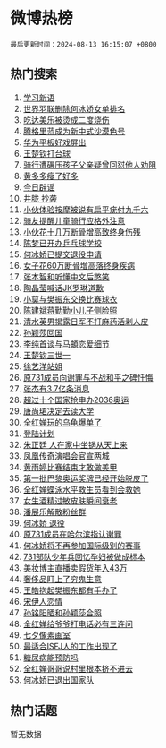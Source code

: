 # 微博热榜

`最后更新时间：2024-08-13 16:15:07 +0800`

## 热门搜索

1. [学习新语](https://m.weibo.cn/search?containerid=100103type%3D1%26t%3D10%26q%3D%23%E5%AD%A6%E4%B9%A0%E6%96%B0%E8%AF%AD%23&stream_entry_id=51&isnewpage=1&extparam=seat%3D1%26stream_entry_id%3D51%26c_type%3D51%26dgr%3D0%26cate%3D10103%26q%3D%2523%25E5%25AD%25A6%25E4%25B9%25A0%25E6%2596%25B0%25E8%25AF%25AD%2523%26pos%3D0%26filter_type%3Drealtimehot%26display_time%3D1723536904%26pre_seqid%3D172353690490409453157)
1. [世界羽联删除何冰娇女单排名](https://m.weibo.cn/search?containerid=100103type%3D1%26t%3D10%26q%3D%23%E4%B8%96%E7%95%8C%E7%BE%BD%E8%81%94%E5%88%A0%E9%99%A4%E4%BD%95%E5%86%B0%E5%A8%87%E5%A5%B3%E5%8D%95%E6%8E%92%E5%90%8D%23&stream_entry_id=31&isnewpage=1&extparam=seat%3D1%26stream_entry_id%3D31%26q%3D%2523%25E4%25B8%2596%25E7%2595%258C%25E7%25BE%25BD%25E8%2581%2594%25E5%2588%25A0%25E9%2599%25A4%25E4%25BD%2595%25E5%2586%25B0%25E5%25A8%2587%25E5%25A5%25B3%25E5%258D%2595%25E6%258E%2592%25E5%2590%258D%2523%26realpos%3D1%26pos%3D0%26filter_type%3Drealtimehot%26c_type%3D31%26dgr%3D0%26cate%3D5001%26lcate%3D5001%26band_rank%3D1%26flag%3D1%26display_time%3D1723536904%26pre_seqid%3D172353690490409453157)
1. [吃达美乐被烫成二度烧伤](https://m.weibo.cn/search?containerid=100103type%3D1%26t%3D10%26q%3D%23%E5%90%83%E8%BE%BE%E7%BE%8E%E4%B9%90%E8%A2%AB%E7%83%AB%E6%88%90%E4%BA%8C%E5%BA%A6%E7%83%A7%E4%BC%A4%23&stream_entry_id=31&isnewpage=1&extparam=seat%3D1%26stream_entry_id%3D31%26q%3D%2523%25E5%2590%2583%25E8%25BE%25BE%25E7%25BE%258E%25E4%25B9%2590%25E8%25A2%25AB%25E7%2583%25AB%25E6%2588%2590%25E4%25BA%258C%25E5%25BA%25A6%25E7%2583%25A7%25E4%25BC%25A4%2523%26realpos%3D2%26pos%3D1%26filter_type%3Drealtimehot%26c_type%3D31%26dgr%3D0%26cate%3D5001%26lcate%3D5001%26band_rank%3D2%26flag%3D1%26display_time%3D1723536904%26pre_seqid%3D172353690490409453157)
1. [腾格里蓝成为新中式沙漠色号](https://m.weibo.cn/search?containerid=100103type%3D1%26t%3D10%26q%3D%23%E8%85%BE%E6%A0%BC%E9%87%8C%E8%93%9D%E6%88%90%E4%B8%BA%E6%96%B0%E4%B8%AD%E5%BC%8F%E6%B2%99%E6%BC%A0%E8%89%B2%E5%8F%B7%23&stream_entry_id=31&isnewpage=1&extparam=seat%3D1%26stream_entry_id%3D31%26q%3D%2523%25E8%2585%25BE%25E6%25A0%25BC%25E9%2587%258C%25E8%2593%259D%25E6%2588%2590%25E4%25B8%25BA%25E6%2596%25B0%25E4%25B8%25AD%25E5%25BC%258F%25E6%25B2%2599%25E6%25BC%25A0%25E8%2589%25B2%25E5%258F%25B7%2523%26realpos%3D3%26pos%3D2%26filter_type%3Drealtimehot%26c_type%3D31%26dgr%3D0%26cate%3D5001%26lcate%3D5001%26band_rank%3D3%26flag%3D0%26display_time%3D1723536904%26pre_seqid%3D172353690490409453157)
1. [华为平板好戏屏出](https://m.weibo.cn/search?containerid=100103type%3D1%26t%3D10%26q%3D%23%E5%8D%8E%E4%B8%BA%E5%B9%B3%E6%9D%BF%E5%A5%BD%E6%88%8F%E5%B1%8F%E5%87%BA%23&stream_entry_id=31&isnewpage=1&extparam=seat%3D1%26stream_entry_id%3D31%26q%3D%2523%25E5%258D%258E%25E4%25B8%25BA%25E5%25B9%25B3%25E6%259D%25BF%25E5%25A5%25BD%25E6%2588%258F%25E5%25B1%258F%25E5%2587%25BA%2523%26dgr%3D0%26adid%3D250184%26band_rank%3D4%26filter_type%3Drealtimehot%26is_ad_pos%3D1%26c_type%3D31%26cate%3D5001%26lcate%3D5001%26topic_ad%3D1%26pos%3D3%26display_time%3D1723536904%26pre_seqid%3D172353690490409453157)
1. [王楚钦打台球](https://m.weibo.cn/search?containerid=100103type%3D1%26t%3D10%26q%3D%23%E7%8E%8B%E6%A5%9A%E9%92%A6%E6%89%93%E5%8F%B0%E7%90%83%23&stream_entry_id=31&isnewpage=1&extparam=seat%3D1%26stream_entry_id%3D31%26q%3D%2523%25E7%258E%258B%25E6%25A5%259A%25E9%2592%25A6%25E6%2589%2593%25E5%258F%25B0%25E7%2590%2583%2523%26realpos%3D4%26pos%3D4%26filter_type%3Drealtimehot%26c_type%3D31%26dgr%3D0%26cate%3D5001%26lcate%3D5001%26band_rank%3D4%26flag%3D1%26display_time%3D1723536904%26pre_seqid%3D172353690490409453157)
1. [骑行遭碾压孩子父亲疑曾回怼他人劝阻](https://m.weibo.cn/search?containerid=100103type%3D1%26t%3D10%26q%3D%23%E9%AA%91%E8%A1%8C%E9%81%AD%E7%A2%BE%E5%8E%8B%E5%AD%A9%E5%AD%90%E7%88%B6%E4%BA%B2%E7%96%91%E6%9B%BE%E5%9B%9E%E6%80%BC%E4%BB%96%E4%BA%BA%E5%8A%9D%E9%98%BB%23&stream_entry_id=31&isnewpage=1&extparam=seat%3D1%26stream_entry_id%3D31%26q%3D%2523%25E9%25AA%2591%25E8%25A1%258C%25E9%2581%25AD%25E7%25A2%25BE%25E5%258E%258B%25E5%25AD%25A9%25E5%25AD%2590%25E7%2588%25B6%25E4%25BA%25B2%25E7%2596%2591%25E6%259B%25BE%25E5%259B%259E%25E6%2580%25BC%25E4%25BB%2596%25E4%25BA%25BA%25E5%258A%259D%25E9%2598%25BB%2523%26realpos%3D5%26pos%3D5%26filter_type%3Drealtimehot%26c_type%3D31%26dgr%3D0%26cate%3D5001%26lcate%3D5001%26band_rank%3D5%26flag%3D2%26display_time%3D1723536904%26pre_seqid%3D172353690490409453157)
1. [黄多多瘦了好多](https://m.weibo.cn/search?containerid=100103type%3D1%26t%3D10%26q%3D%23%E9%BB%84%E5%A4%9A%E5%A4%9A%E7%98%A6%E4%BA%86%E5%A5%BD%E5%A4%9A%23&stream_entry_id=31&isnewpage=1&extparam=seat%3D1%26stream_entry_id%3D31%26q%3D%2523%25E9%25BB%2584%25E5%25A4%259A%25E5%25A4%259A%25E7%2598%25A6%25E4%25BA%2586%25E5%25A5%25BD%25E5%25A4%259A%2523%26realpos%3D6%26pos%3D6%26filter_type%3Drealtimehot%26c_type%3D31%26dgr%3D0%26cate%3D5001%26lcate%3D5001%26band_rank%3D6%26flag%3D2%26display_time%3D1723536904%26pre_seqid%3D172353690490409453157)
1. [今日辟谣](https://m.weibo.cn/search?containerid=100103type%3D1%26t%3D10%26q%3D%23%E4%BB%8A%E6%97%A5%E8%BE%9F%E8%B0%A3%23&stream_entry_id=31&isnewpage=1&extparam=seat%3D1%26stream_entry_id%3D31%26q%3D%2523%25E4%25BB%258A%25E6%2597%25A5%25E8%25BE%259F%25E8%25B0%25A3%2523%26dgr%3D0%26adid%3D250166%26pos%3D7%26filter_type%3Drealtimehot%26is_ad_pos%3D1%26cate%3D5001%26c_type%3D31%26band_rank%3D7%26lcate%3D5001%26display_time%3D1723536904%26pre_seqid%3D172353690490409453157)
1. [井胧 抄袭](https://m.weibo.cn/search?containerid=100103type%3D1%26t%3D10%26q%3D%E4%BA%95%E8%83%A7+%E6%8A%84%E8%A2%AD&stream_entry_id=31&isnewpage=1&extparam=seat%3D1%26stream_entry_id%3D31%26q%3D%25E4%25BA%2595%25E8%2583%25A7%2520%25E6%258A%2584%25E8%25A2%25AD%26realpos%3D7%26pos%3D8%26filter_type%3Drealtimehot%26c_type%3D31%26dgr%3D0%26cate%3D5001%26lcate%3D5001%26band_rank%3D7%26flag%3D2%26display_time%3D1723536904%26pre_seqid%3D172353690490409453157)
1. [小伙体验按摩被说有扁平疣付九千六](https://m.weibo.cn/search?containerid=100103type%3D1%26t%3D10%26q%3D%23%E5%B0%8F%E4%BC%99%E4%BD%93%E9%AA%8C%E6%8C%89%E6%91%A9%E8%A2%AB%E8%AF%B4%E6%9C%89%E6%89%81%E5%B9%B3%E7%96%A3%E4%BB%98%E4%B9%9D%E5%8D%83%E5%85%AD%23&stream_entry_id=31&isnewpage=1&extparam=seat%3D1%26stream_entry_id%3D31%26q%3D%2523%25E5%25B0%258F%25E4%25BC%2599%25E4%25BD%2593%25E9%25AA%258C%25E6%258C%2589%25E6%2591%25A9%25E8%25A2%25AB%25E8%25AF%25B4%25E6%259C%2589%25E6%2589%2581%25E5%25B9%25B3%25E7%2596%25A3%25E4%25BB%2598%25E4%25B9%259D%25E5%258D%2583%25E5%2585%25AD%2523%26realpos%3D8%26pos%3D9%26filter_type%3Drealtimehot%26c_type%3D31%26dgr%3D0%26cate%3D5001%26lcate%3D5001%26band_rank%3D8%26flag%3D1%26display_time%3D1723536904%26pre_seqid%3D172353690490409453157)
1. [骑友提醒儿童骑行应格外注意](https://m.weibo.cn/search?containerid=100103type%3D1%26t%3D10%26q%3D%23%E9%AA%91%E5%8F%8B%E6%8F%90%E9%86%92%E5%84%BF%E7%AB%A5%E9%AA%91%E8%A1%8C%E5%BA%94%E6%A0%BC%E5%A4%96%E6%B3%A8%E6%84%8F%23&stream_entry_id=31&isnewpage=1&extparam=seat%3D1%26stream_entry_id%3D31%26q%3D%2523%25E9%25AA%2591%25E5%258F%258B%25E6%258F%2590%25E9%2586%2592%25E5%2584%25BF%25E7%25AB%25A5%25E9%25AA%2591%25E8%25A1%258C%25E5%25BA%2594%25E6%25A0%25BC%25E5%25A4%2596%25E6%25B3%25A8%25E6%2584%258F%2523%26realpos%3D9%26pos%3D10%26filter_type%3Drealtimehot%26c_type%3D31%26dgr%3D0%26cate%3D5001%26lcate%3D5001%26band_rank%3D9%26flag%3D1%26display_time%3D1723536904%26pre_seqid%3D172353690490409453157)
1. [小伙花十几万断骨增高致终身伤残](https://m.weibo.cn/search?containerid=100103type%3D1%26t%3D10%26q%3D%23%E5%B0%8F%E4%BC%99%E8%8A%B1%E5%8D%81%E5%87%A0%E4%B8%87%E6%96%AD%E9%AA%A8%E5%A2%9E%E9%AB%98%E8%87%B4%E7%BB%88%E8%BA%AB%E4%BC%A4%E6%AE%8B%23&stream_entry_id=31&isnewpage=1&extparam=seat%3D1%26stream_entry_id%3D31%26q%3D%2523%25E5%25B0%258F%25E4%25BC%2599%25E8%258A%25B1%25E5%258D%2581%25E5%2587%25A0%25E4%25B8%2587%25E6%2596%25AD%25E9%25AA%25A8%25E5%25A2%259E%25E9%25AB%2598%25E8%2587%25B4%25E7%25BB%2588%25E8%25BA%25AB%25E4%25BC%25A4%25E6%25AE%258B%2523%26realpos%3D10%26pos%3D11%26filter_type%3Drealtimehot%26c_type%3D31%26dgr%3D0%26cate%3D5001%26lcate%3D5001%26band_rank%3D10%26flag%3D0%26display_time%3D1723536904%26pre_seqid%3D172353690490409453157)
1. [陈梦已开办乒乓球学校](https://m.weibo.cn/search?containerid=100103type%3D1%26t%3D10%26q%3D%23%E9%99%88%E6%A2%A6%E5%B7%B2%E5%BC%80%E5%8A%9E%E4%B9%92%E4%B9%93%E7%90%83%E5%AD%A6%E6%A0%A1%23&stream_entry_id=31&isnewpage=1&extparam=seat%3D1%26stream_entry_id%3D31%26q%3D%2523%25E9%2599%2588%25E6%25A2%25A6%25E5%25B7%25B2%25E5%25BC%2580%25E5%258A%259E%25E4%25B9%2592%25E4%25B9%2593%25E7%2590%2583%25E5%25AD%25A6%25E6%25A0%25A1%2523%26realpos%3D11%26pos%3D12%26filter_type%3Drealtimehot%26c_type%3D31%26dgr%3D0%26cate%3D5001%26lcate%3D5001%26band_rank%3D11%26flag%3D1%26display_time%3D1723536904%26pre_seqid%3D172353690490409453157)
1. [何冰娇已提交退役申请](https://m.weibo.cn/search?containerid=100103type%3D1%26t%3D10%26q%3D%23%E4%BD%95%E5%86%B0%E5%A8%87%E5%B7%B2%E6%8F%90%E4%BA%A4%E9%80%80%E5%BD%B9%E7%94%B3%E8%AF%B7%23&stream_entry_id=31&isnewpage=1&extparam=seat%3D1%26stream_entry_id%3D31%26q%3D%2523%25E4%25BD%2595%25E5%2586%25B0%25E5%25A8%2587%25E5%25B7%25B2%25E6%258F%2590%25E4%25BA%25A4%25E9%2580%2580%25E5%25BD%25B9%25E7%2594%25B3%25E8%25AF%25B7%2523%26realpos%3D12%26pos%3D13%26filter_type%3Drealtimehot%26c_type%3D31%26dgr%3D0%26cate%3D5001%26lcate%3D5001%26band_rank%3D12%26flag%3D1%26display_time%3D1723536904%26pre_seqid%3D172353690490409453157)
1. [女子花60万断骨增高落终身疾病](https://m.weibo.cn/search?containerid=100103type%3D1%26t%3D10%26q%3D%23%E5%A5%B3%E5%AD%90%E8%8A%B160%E4%B8%87%E6%96%AD%E9%AA%A8%E5%A2%9E%E9%AB%98%E8%90%BD%E7%BB%88%E8%BA%AB%E7%96%BE%E7%97%85%23&stream_entry_id=31&isnewpage=1&extparam=seat%3D1%26stream_entry_id%3D31%26q%3D%2523%25E5%25A5%25B3%25E5%25AD%2590%25E8%258A%25B160%25E4%25B8%2587%25E6%2596%25AD%25E9%25AA%25A8%25E5%25A2%259E%25E9%25AB%2598%25E8%2590%25BD%25E7%25BB%2588%25E8%25BA%25AB%25E7%2596%25BE%25E7%2597%2585%2523%26realpos%3D13%26pos%3D14%26filter_type%3Drealtimehot%26c_type%3D31%26dgr%3D0%26cate%3D5001%26lcate%3D5001%26band_rank%3D13%26flag%3D0%26display_time%3D1723536904%26pre_seqid%3D172353690490409453157)
1. [张本智和听懂中文后憋笑](https://m.weibo.cn/search?containerid=100103type%3D1%26t%3D10%26q%3D%23%E5%BC%A0%E6%9C%AC%E6%99%BA%E5%92%8C%E5%90%AC%E6%87%82%E4%B8%AD%E6%96%87%E5%90%8E%E6%86%8B%E7%AC%91%23&stream_entry_id=31&isnewpage=1&extparam=seat%3D1%26stream_entry_id%3D31%26q%3D%2523%25E5%25BC%25A0%25E6%259C%25AC%25E6%2599%25BA%25E5%2592%258C%25E5%2590%25AC%25E6%2587%2582%25E4%25B8%25AD%25E6%2596%2587%25E5%2590%258E%25E6%2586%258B%25E7%25AC%2591%2523%26realpos%3D14%26pos%3D15%26filter_type%3Drealtimehot%26c_type%3D31%26dgr%3D0%26cate%3D5001%26lcate%3D5001%26band_rank%3D14%26flag%3D2%26display_time%3D1723536904%26pre_seqid%3D172353690490409453157)
1. [陶晶莹喊话JK罗琳道歉](https://m.weibo.cn/search?containerid=100103type%3D1%26t%3D10%26q%3D%23%E9%99%B6%E6%99%B6%E8%8E%B9%E5%96%8A%E8%AF%9DJK%E7%BD%97%E7%90%B3%E9%81%93%E6%AD%89%23&stream_entry_id=31&isnewpage=1&extparam=seat%3D1%26stream_entry_id%3D31%26q%3D%2523%25E9%2599%25B6%25E6%2599%25B6%25E8%258E%25B9%25E5%2596%258A%25E8%25AF%259DJK%25E7%25BD%2597%25E7%2590%25B3%25E9%2581%2593%25E6%25AD%2589%2523%26realpos%3D15%26pos%3D16%26filter_type%3Drealtimehot%26c_type%3D31%26dgr%3D0%26cate%3D5001%26lcate%3D5001%26band_rank%3D15%26flag%3D1%26display_time%3D1723536904%26pre_seqid%3D172353690490409453157)
1. [小莫与樊振东交换比赛球衣](https://m.weibo.cn/search?containerid=100103type%3D1%26t%3D10%26q%3D%E5%B0%8F%E8%8E%AB%E4%B8%8E%E6%A8%8A%E6%8C%AF%E4%B8%9C%E4%BA%A4%E6%8D%A2%E6%AF%94%E8%B5%9B%E7%90%83%E8%A1%A3&stream_entry_id=31&isnewpage=1&extparam=seat%3D1%26stream_entry_id%3D31%26q%3D%25E5%25B0%258F%25E8%258E%25AB%25E4%25B8%258E%25E6%25A8%258A%25E6%258C%25AF%25E4%25B8%259C%25E4%25BA%25A4%25E6%258D%25A2%25E6%25AF%2594%25E8%25B5%259B%25E7%2590%2583%25E8%25A1%25A3%26realpos%3D16%26pos%3D17%26filter_type%3Drealtimehot%26c_type%3D31%26dgr%3D0%26cate%3D5001%26lcate%3D5001%26band_rank%3D16%26flag%3D0%26display_time%3D1723536904%26pre_seqid%3D172353690490409453157)
1. [陈建斌蒋勤勤小儿子侧脸照](https://m.weibo.cn/search?containerid=100103type%3D1%26t%3D10%26q%3D%23%E9%99%88%E5%BB%BA%E6%96%8C%E8%92%8B%E5%8B%A4%E5%8B%A4%E5%B0%8F%E5%84%BF%E5%AD%90%E4%BE%A7%E8%84%B8%E7%85%A7%23&stream_entry_id=31&isnewpage=1&extparam=seat%3D1%26stream_entry_id%3D31%26q%3D%2523%25E9%2599%2588%25E5%25BB%25BA%25E6%2596%258C%25E8%2592%258B%25E5%258B%25A4%25E5%258B%25A4%25E5%25B0%258F%25E5%2584%25BF%25E5%25AD%2590%25E4%25BE%25A7%25E8%2584%25B8%25E7%2585%25A7%2523%26realpos%3D17%26pos%3D18%26filter_type%3Drealtimehot%26c_type%3D31%26dgr%3D0%26cate%3D5001%26lcate%3D5001%26band_rank%3D17%26flag%3D1%26display_time%3D1723536904%26pre_seqid%3D172353690490409453157)
1. [清水英男揭露日军不打麻药活剥人皮](https://m.weibo.cn/search?containerid=100103type%3D1%26t%3D10%26q%3D%23%E6%B8%85%E6%B0%B4%E8%8B%B1%E7%94%B7%E6%8F%AD%E9%9C%B2%E6%97%A5%E5%86%9B%E4%B8%8D%E6%89%93%E9%BA%BB%E8%8D%AF%E6%B4%BB%E5%89%A5%E4%BA%BA%E7%9A%AE%23&stream_entry_id=31&isnewpage=1&extparam=seat%3D1%26stream_entry_id%3D31%26q%3D%2523%25E6%25B8%2585%25E6%25B0%25B4%25E8%258B%25B1%25E7%2594%25B7%25E6%258F%25AD%25E9%259C%25B2%25E6%2597%25A5%25E5%2586%259B%25E4%25B8%258D%25E6%2589%2593%25E9%25BA%25BB%25E8%258D%25AF%25E6%25B4%25BB%25E5%2589%25A5%25E4%25BA%25BA%25E7%259A%25AE%2523%26realpos%3D18%26pos%3D19%26filter_type%3Drealtimehot%26c_type%3D31%26dgr%3D0%26cate%3D5001%26lcate%3D5001%26band_rank%3D18%26flag%3D0%26display_time%3D1723536904%26pre_seqid%3D172353690490409453157)
1. [孙颖莎回国](https://m.weibo.cn/search?containerid=100103type%3D1%26t%3D10%26q%3D%23%E5%AD%99%E9%A2%96%E8%8E%8E%E5%9B%9E%E5%9B%BD%23&stream_entry_id=31&isnewpage=1&extparam=seat%3D1%26stream_entry_id%3D31%26q%3D%2523%25E5%25AD%2599%25E9%25A2%2596%25E8%258E%258E%25E5%259B%259E%25E5%259B%25BD%2523%26realpos%3D19%26pos%3D20%26filter_type%3Drealtimehot%26c_type%3D31%26dgr%3D0%26cate%3D5001%26lcate%3D5001%26band_rank%3D19%26flag%3D0%26display_time%3D1723536904%26pre_seqid%3D172353690490409453157)
1. [李纯首谈与马頔恋爱细节](https://m.weibo.cn/search?containerid=100103type%3D1%26t%3D10%26q%3D%23%E6%9D%8E%E7%BA%AF%E9%A6%96%E8%B0%88%E4%B8%8E%E9%A9%AC%E9%A0%94%E6%81%8B%E7%88%B1%E7%BB%86%E8%8A%82%23&stream_entry_id=31&isnewpage=1&extparam=seat%3D1%26stream_entry_id%3D31%26q%3D%2523%25E6%259D%258E%25E7%25BA%25AF%25E9%25A6%2596%25E8%25B0%2588%25E4%25B8%258E%25E9%25A9%25AC%25E9%25A0%2594%25E6%2581%258B%25E7%2588%25B1%25E7%25BB%2586%25E8%258A%2582%2523%26realpos%3D20%26pos%3D21%26filter_type%3Drealtimehot%26c_type%3D31%26dgr%3D0%26cate%3D5001%26lcate%3D5001%26band_rank%3D20%26flag%3D0%26display_time%3D1723536904%26pre_seqid%3D172353690490409453157)
1. [王楚钦三世一](https://m.weibo.cn/search?containerid=100103type%3D1%26t%3D10%26q%3D%23%E7%8E%8B%E6%A5%9A%E9%92%A6%E4%B8%89%E4%B8%96%E4%B8%80%23&stream_entry_id=31&isnewpage=1&extparam=seat%3D1%26stream_entry_id%3D31%26q%3D%2523%25E7%258E%258B%25E6%25A5%259A%25E9%2592%25A6%25E4%25B8%2589%25E4%25B8%2596%25E4%25B8%2580%2523%26realpos%3D21%26pos%3D22%26filter_type%3Drealtimehot%26c_type%3D31%26dgr%3D0%26cate%3D5001%26lcate%3D5001%26band_rank%3D21%26flag%3D0%26display_time%3D1723536904%26pre_seqid%3D172353690490409453157)
1. [徐艺洋站姐](https://m.weibo.cn/search?containerid=100103type%3D1%26t%3D10%26q%3D%E5%BE%90%E8%89%BA%E6%B4%8B%E7%AB%99%E5%A7%90&stream_entry_id=31&isnewpage=1&extparam=seat%3D1%26stream_entry_id%3D31%26q%3D%25E5%25BE%2590%25E8%2589%25BA%25E6%25B4%258B%25E7%25AB%2599%25E5%25A7%2590%26realpos%3D22%26pos%3D23%26filter_type%3Drealtimehot%26c_type%3D31%26dgr%3D0%26cate%3D5001%26lcate%3D5001%26band_rank%3D22%26flag%3D0%26display_time%3D1723536904%26pre_seqid%3D172353690490409453157)
1. [原731成员向谢罪与不战和平之碑忏悔](https://m.weibo.cn/search?containerid=100103type%3D1%26t%3D10%26q%3D%23%E5%8E%9F731%E6%88%90%E5%91%98%E5%90%91%E8%B0%A2%E7%BD%AA%E4%B8%8E%E4%B8%8D%E6%88%98%E5%92%8C%E5%B9%B3%E4%B9%8B%E7%A2%91%E5%BF%8F%E6%82%94%23&stream_entry_id=31&isnewpage=1&extparam=seat%3D1%26stream_entry_id%3D31%26q%3D%2523%25E5%258E%259F731%25E6%2588%2590%25E5%2591%2598%25E5%2590%2591%25E8%25B0%25A2%25E7%25BD%25AA%25E4%25B8%258E%25E4%25B8%258D%25E6%2588%2598%25E5%2592%258C%25E5%25B9%25B3%25E4%25B9%258B%25E7%25A2%2591%25E5%25BF%258F%25E6%2582%2594%2523%26realpos%3D23%26pos%3D24%26filter_type%3Drealtimehot%26c_type%3D31%26dgr%3D0%26cate%3D5001%26lcate%3D5001%26band_rank%3D23%26flag%3D0%26display_time%3D1723536904%26pre_seqid%3D172353690490409453157)
1. [张杰有3.7亿条消息](https://m.weibo.cn/search?containerid=100103type%3D1%26t%3D10%26q%3D%23%E5%BC%A0%E6%9D%B0%E6%9C%893.7%E4%BA%BF%E6%9D%A1%E6%B6%88%E6%81%AF%23&stream_entry_id=31&isnewpage=1&extparam=seat%3D1%26stream_entry_id%3D31%26q%3D%2523%25E5%25BC%25A0%25E6%259D%25B0%25E6%259C%25893.7%25E4%25BA%25BF%25E6%259D%25A1%25E6%25B6%2588%25E6%2581%25AF%2523%26realpos%3D24%26pos%3D25%26filter_type%3Drealtimehot%26c_type%3D31%26dgr%3D0%26cate%3D5001%26lcate%3D5001%26band_rank%3D24%26flag%3D2%26display_time%3D1723536904%26pre_seqid%3D172353690490409453157)
1. [超过十个国家抢申办2036奥运](https://m.weibo.cn/search?containerid=100103type%3D1%26t%3D10%26q%3D%23%E8%B6%85%E8%BF%87%E5%8D%81%E4%B8%AA%E5%9B%BD%E5%AE%B6%E6%8A%A2%E7%94%B3%E5%8A%9E2036%E5%A5%A5%E8%BF%90%23&stream_entry_id=31&isnewpage=1&extparam=seat%3D1%26stream_entry_id%3D31%26q%3D%2523%25E8%25B6%2585%25E8%25BF%2587%25E5%258D%2581%25E4%25B8%25AA%25E5%259B%25BD%25E5%25AE%25B6%25E6%258A%25A2%25E7%2594%25B3%25E5%258A%259E2036%25E5%25A5%25A5%25E8%25BF%2590%2523%26realpos%3D25%26pos%3D26%26filter_type%3Drealtimehot%26c_type%3D31%26dgr%3D0%26cate%3D5001%26lcate%3D5001%26band_rank%3D25%26flag%3D1%26display_time%3D1723536904%26pre_seqid%3D172353690490409453157)
1. [唐尚珺决定去读大学](https://m.weibo.cn/search?containerid=100103type%3D1%26t%3D10%26q%3D%23%E5%94%90%E5%B0%9A%E7%8F%BA%E5%86%B3%E5%AE%9A%E5%8E%BB%E8%AF%BB%E5%A4%A7%E5%AD%A6%23&stream_entry_id=31&isnewpage=1&extparam=seat%3D1%26stream_entry_id%3D31%26q%3D%2523%25E5%2594%2590%25E5%25B0%259A%25E7%258F%25BA%25E5%2586%25B3%25E5%25AE%259A%25E5%258E%25BB%25E8%25AF%25BB%25E5%25A4%25A7%25E5%25AD%25A6%2523%26realpos%3D26%26pos%3D27%26filter_type%3Drealtimehot%26c_type%3D31%26dgr%3D0%26cate%3D5001%26lcate%3D5001%26band_rank%3D26%26flag%3D0%26display_time%3D1723536904%26pre_seqid%3D172353690490409453157)
1. [全红婵玩的乌龟爆单了](https://m.weibo.cn/search?containerid=100103type%3D1%26t%3D10%26q%3D%23%E5%85%A8%E7%BA%A2%E5%A9%B5%E7%8E%A9%E7%9A%84%E4%B9%8C%E9%BE%9F%E7%88%86%E5%8D%95%E4%BA%86%23&stream_entry_id=31&isnewpage=1&extparam=seat%3D1%26stream_entry_id%3D31%26q%3D%2523%25E5%2585%25A8%25E7%25BA%25A2%25E5%25A9%25B5%25E7%258E%25A9%25E7%259A%2584%25E4%25B9%258C%25E9%25BE%259F%25E7%2588%2586%25E5%258D%2595%25E4%25BA%2586%2523%26realpos%3D27%26pos%3D28%26filter_type%3Drealtimehot%26c_type%3D31%26dgr%3D0%26cate%3D5001%26lcate%3D5001%26band_rank%3D27%26flag%3D1%26display_time%3D1723536904%26pre_seqid%3D172353690490409453157)
1. [登陆计划](https://m.weibo.cn/search?containerid=100103type%3D1%26t%3D10%26q%3D%E7%99%BB%E9%99%86%E8%AE%A1%E5%88%92&stream_entry_id=31&isnewpage=1&extparam=seat%3D1%26stream_entry_id%3D31%26q%3D%25E7%2599%25BB%25E9%2599%2586%25E8%25AE%25A1%25E5%2588%2592%26realpos%3D28%26pos%3D29%26filter_type%3Drealtimehot%26c_type%3D31%26dgr%3D0%26cate%3D5001%26lcate%3D5001%26band_rank%3D28%26flag%3D0%26display_time%3D1723536904%26pre_seqid%3D172353690490409453157)
1. [朱正廷 人在家中坐锅从天上来](https://m.weibo.cn/search?containerid=100103type%3D1%26t%3D10%26q%3D%E6%9C%B1%E6%AD%A3%E5%BB%B7+%E4%BA%BA%E5%9C%A8%E5%AE%B6%E4%B8%AD%E5%9D%90%E9%94%85%E4%BB%8E%E5%A4%A9%E4%B8%8A%E6%9D%A5&stream_entry_id=31&isnewpage=1&extparam=seat%3D1%26stream_entry_id%3D31%26q%3D%25E6%259C%25B1%25E6%25AD%25A3%25E5%25BB%25B7%2520%25E4%25BA%25BA%25E5%259C%25A8%25E5%25AE%25B6%25E4%25B8%25AD%25E5%259D%2590%25E9%2594%2585%25E4%25BB%258E%25E5%25A4%25A9%25E4%25B8%258A%25E6%259D%25A5%26realpos%3D29%26pos%3D30%26filter_type%3Drealtimehot%26c_type%3D31%26dgr%3D0%26cate%3D5001%26lcate%3D5001%26band_rank%3D29%26flag%3D0%26display_time%3D1723536904%26pre_seqid%3D172353690490409453157)
1. [凤凰传奇演唱会官宣两城](https://m.weibo.cn/search?containerid=100103type%3D1%26t%3D10%26q%3D%23%E5%87%A4%E5%87%B0%E4%BC%A0%E5%A5%87%E6%BC%94%E5%94%B1%E4%BC%9A%E5%AE%98%E5%AE%A3%E4%B8%A4%E5%9F%8E%23&stream_entry_id=31&isnewpage=1&extparam=seat%3D1%26stream_entry_id%3D31%26q%3D%2523%25E5%2587%25A4%25E5%2587%25B0%25E4%25BC%25A0%25E5%25A5%2587%25E6%25BC%2594%25E5%2594%25B1%25E4%25BC%259A%25E5%25AE%2598%25E5%25AE%25A3%25E4%25B8%25A4%25E5%259F%258E%2523%26realpos%3D30%26pos%3D31%26filter_type%3Drealtimehot%26c_type%3D31%26dgr%3D0%26cate%3D5001%26lcate%3D5001%26band_rank%3D30%26flag%3D0%26display_time%3D1723536904%26pre_seqid%3D172353690490409453157)
1. [黄雨婷比赛结束才敢做美甲](https://m.weibo.cn/search?containerid=100103type%3D1%26t%3D10%26q%3D%23%E9%BB%84%E9%9B%A8%E5%A9%B7%E6%AF%94%E8%B5%9B%E7%BB%93%E6%9D%9F%E6%89%8D%E6%95%A2%E5%81%9A%E7%BE%8E%E7%94%B2%23&stream_entry_id=31&isnewpage=1&extparam=seat%3D1%26stream_entry_id%3D31%26q%3D%2523%25E9%25BB%2584%25E9%259B%25A8%25E5%25A9%25B7%25E6%25AF%2594%25E8%25B5%259B%25E7%25BB%2593%25E6%259D%259F%25E6%2589%258D%25E6%2595%25A2%25E5%2581%259A%25E7%25BE%258E%25E7%2594%25B2%2523%26realpos%3D31%26pos%3D32%26filter_type%3Drealtimehot%26c_type%3D31%26dgr%3D0%26cate%3D5001%26lcate%3D5001%26band_rank%3D31%26flag%3D32768%26display_time%3D1723536904%26pre_seqid%3D172353690490409453157)
1. [第一批巴黎奥运奖牌已经开始脱皮了](https://m.weibo.cn/search?containerid=100103type%3D1%26t%3D10%26q%3D%23%E7%AC%AC%E4%B8%80%E6%89%B9%E5%B7%B4%E9%BB%8E%E5%A5%A5%E8%BF%90%E5%A5%96%E7%89%8C%E5%B7%B2%E7%BB%8F%E5%BC%80%E5%A7%8B%E8%84%B1%E7%9A%AE%E4%BA%86%23&stream_entry_id=31&isnewpage=1&extparam=seat%3D1%26stream_entry_id%3D31%26q%3D%2523%25E7%25AC%25AC%25E4%25B8%2580%25E6%2589%25B9%25E5%25B7%25B4%25E9%25BB%258E%25E5%25A5%25A5%25E8%25BF%2590%25E5%25A5%2596%25E7%2589%258C%25E5%25B7%25B2%25E7%25BB%258F%25E5%25BC%2580%25E5%25A7%258B%25E8%2584%25B1%25E7%259A%25AE%25E4%25BA%2586%2523%26realpos%3D32%26pos%3D33%26filter_type%3Drealtimehot%26c_type%3D31%26dgr%3D0%26cate%3D5001%26lcate%3D5001%26band_rank%3D32%26flag%3D0%26display_time%3D1723536904%26pre_seqid%3D172353690490409453157)
1. [全红婵蝶泳水平救生员看到会救她](https://m.weibo.cn/search?containerid=100103type%3D1%26t%3D10%26q%3D%23%E5%85%A8%E7%BA%A2%E5%A9%B5%E8%9D%B6%E6%B3%B3%E6%B0%B4%E5%B9%B3%E6%95%91%E7%94%9F%E5%91%98%E7%9C%8B%E5%88%B0%E4%BC%9A%E6%95%91%E5%A5%B9%23&stream_entry_id=31&isnewpage=1&extparam=seat%3D1%26stream_entry_id%3D31%26q%3D%2523%25E5%2585%25A8%25E7%25BA%25A2%25E5%25A9%25B5%25E8%259D%25B6%25E6%25B3%25B3%25E6%25B0%25B4%25E5%25B9%25B3%25E6%2595%2591%25E7%2594%259F%25E5%2591%2598%25E7%259C%258B%25E5%2588%25B0%25E4%25BC%259A%25E6%2595%2591%25E5%25A5%25B9%2523%26realpos%3D33%26pos%3D34%26filter_type%3Drealtimehot%26c_type%3D31%26dgr%3D0%26cate%3D5001%26lcate%3D5001%26band_rank%3D33%26flag%3D1%26display_time%3D1723536904%26pre_seqid%3D172353690490409453157)
1. [女生酒精过敏皮肤瞬间衰老](https://m.weibo.cn/search?containerid=100103type%3D1%26t%3D10%26q%3D%23%E5%A5%B3%E7%94%9F%E9%85%92%E7%B2%BE%E8%BF%87%E6%95%8F%E7%9A%AE%E8%82%A4%E7%9E%AC%E9%97%B4%E8%A1%B0%E8%80%81%23&stream_entry_id=31&isnewpage=1&extparam=seat%3D1%26stream_entry_id%3D31%26q%3D%2523%25E5%25A5%25B3%25E7%2594%259F%25E9%2585%2592%25E7%25B2%25BE%25E8%25BF%2587%25E6%2595%258F%25E7%259A%25AE%25E8%2582%25A4%25E7%259E%25AC%25E9%2597%25B4%25E8%25A1%25B0%25E8%2580%2581%2523%26realpos%3D34%26pos%3D35%26filter_type%3Drealtimehot%26c_type%3D31%26dgr%3D0%26cate%3D5001%26lcate%3D5001%26band_rank%3D34%26flag%3D1%26display_time%3D1723536904%26pre_seqid%3D172353690490409453157)
1. [潘展乐解散粉丝群](https://m.weibo.cn/search?containerid=100103type%3D1%26t%3D10%26q%3D%23%E6%BD%98%E5%B1%95%E4%B9%90%E8%A7%A3%E6%95%A3%E7%B2%89%E4%B8%9D%E7%BE%A4%23&stream_entry_id=31&isnewpage=1&extparam=seat%3D1%26stream_entry_id%3D31%26q%3D%2523%25E6%25BD%2598%25E5%25B1%2595%25E4%25B9%2590%25E8%25A7%25A3%25E6%2595%25A3%25E7%25B2%2589%25E4%25B8%259D%25E7%25BE%25A4%2523%26realpos%3D35%26pos%3D36%26filter_type%3Drealtimehot%26c_type%3D31%26dgr%3D0%26cate%3D5001%26lcate%3D5001%26band_rank%3D35%26flag%3D0%26display_time%3D1723536904%26pre_seqid%3D172353690490409453157)
1. [何冰娇 退役](https://m.weibo.cn/search?containerid=100103type%3D1%26t%3D10%26q%3D%E4%BD%95%E5%86%B0%E5%A8%87+%E9%80%80%E5%BD%B9&stream_entry_id=31&isnewpage=1&extparam=seat%3D1%26stream_entry_id%3D31%26q%3D%25E4%25BD%2595%25E5%2586%25B0%25E5%25A8%2587%2520%25E9%2580%2580%25E5%25BD%25B9%26realpos%3D36%26pos%3D37%26filter_type%3Drealtimehot%26c_type%3D31%26dgr%3D0%26cate%3D5001%26lcate%3D5001%26band_rank%3D36%26flag%3D0%26display_time%3D1723536904%26pre_seqid%3D172353690490409453157)
1. [原731成员在哈尔滨指认谢罪](https://m.weibo.cn/search?containerid=100103type%3D1%26t%3D10%26q%3D%23%E5%8E%9F731%E6%88%90%E5%91%98%E5%9C%A8%E5%93%88%E5%B0%94%E6%BB%A8%E6%8C%87%E8%AE%A4%E8%B0%A2%E7%BD%AA%23&stream_entry_id=31&isnewpage=1&extparam=seat%3D1%26stream_entry_id%3D31%26q%3D%2523%25E5%258E%259F731%25E6%2588%2590%25E5%2591%2598%25E5%259C%25A8%25E5%2593%2588%25E5%25B0%2594%25E6%25BB%25A8%25E6%258C%2587%25E8%25AE%25A4%25E8%25B0%25A2%25E7%25BD%25AA%2523%26realpos%3D37%26pos%3D38%26filter_type%3Drealtimehot%26c_type%3D31%26dgr%3D0%26cate%3D5001%26lcate%3D5001%26band_rank%3D37%26flag%3D0%26display_time%3D1723536904%26pre_seqid%3D172353690490409453157)
1. [何冰娇将不再参加国际级别的赛事](https://m.weibo.cn/search?containerid=100103type%3D1%26t%3D10%26q%3D%23%E4%BD%95%E5%86%B0%E5%A8%87%E5%B0%86%E4%B8%8D%E5%86%8D%E5%8F%82%E5%8A%A0%E5%9B%BD%E9%99%85%E7%BA%A7%E5%88%AB%E7%9A%84%E8%B5%9B%E4%BA%8B%23&stream_entry_id=31&isnewpage=1&extparam=seat%3D1%26stream_entry_id%3D31%26q%3D%2523%25E4%25BD%2595%25E5%2586%25B0%25E5%25A8%2587%25E5%25B0%2586%25E4%25B8%258D%25E5%2586%258D%25E5%258F%2582%25E5%258A%25A0%25E5%259B%25BD%25E9%2599%2585%25E7%25BA%25A7%25E5%2588%25AB%25E7%259A%2584%25E8%25B5%259B%25E4%25BA%258B%2523%26realpos%3D38%26pos%3D39%26filter_type%3Drealtimehot%26c_type%3D31%26dgr%3D0%26cate%3D5001%26lcate%3D5001%26band_rank%3D38%26flag%3D1%26display_time%3D1723536904%26pre_seqid%3D172353690490409453157)
1. [731部队少年兵回忆孕妇被做成标本](https://m.weibo.cn/search?containerid=100103type%3D1%26t%3D10%26q%3D%23731%E9%83%A8%E9%98%9F%E5%B0%91%E5%B9%B4%E5%85%B5%E5%9B%9E%E5%BF%86%E5%AD%95%E5%A6%87%E8%A2%AB%E5%81%9A%E6%88%90%E6%A0%87%E6%9C%AC%23&stream_entry_id=31&isnewpage=1&extparam=seat%3D1%26stream_entry_id%3D31%26q%3D%2523731%25E9%2583%25A8%25E9%2598%259F%25E5%25B0%2591%25E5%25B9%25B4%25E5%2585%25B5%25E5%259B%259E%25E5%25BF%2586%25E5%25AD%2595%25E5%25A6%2587%25E8%25A2%25AB%25E5%2581%259A%25E6%2588%2590%25E6%25A0%2587%25E6%259C%25AC%2523%26realpos%3D39%26pos%3D40%26filter_type%3Drealtimehot%26c_type%3D31%26dgr%3D0%26cate%3D5001%26lcate%3D5001%26band_rank%3D39%26flag%3D0%26display_time%3D1723536904%26pre_seqid%3D172353690490409453157)
1. [美妆博主直播卖假货年入43万](https://m.weibo.cn/search?containerid=100103type%3D1%26t%3D10%26q%3D%23%E7%BE%8E%E5%A6%86%E5%8D%9A%E4%B8%BB%E7%9B%B4%E6%92%AD%E5%8D%96%E5%81%87%E8%B4%A7%E5%B9%B4%E5%85%A543%E4%B8%87%23&stream_entry_id=31&isnewpage=1&extparam=seat%3D1%26stream_entry_id%3D31%26q%3D%2523%25E7%25BE%258E%25E5%25A6%2586%25E5%258D%259A%25E4%25B8%25BB%25E7%259B%25B4%25E6%2592%25AD%25E5%258D%2596%25E5%2581%2587%25E8%25B4%25A7%25E5%25B9%25B4%25E5%2585%25A543%25E4%25B8%2587%2523%26realpos%3D40%26pos%3D41%26filter_type%3Drealtimehot%26c_type%3D31%26dgr%3D0%26cate%3D5001%26lcate%3D5001%26band_rank%3D40%26flag%3D1%26display_time%3D1723536904%26pre_seqid%3D172353690490409453157)
1. [奢侈品盯上了穷鬼生意](https://m.weibo.cn/search?containerid=100103type%3D1%26t%3D10%26q%3D%23%E5%A5%A2%E4%BE%88%E5%93%81%E7%9B%AF%E4%B8%8A%E4%BA%86%E7%A9%B7%E9%AC%BC%E7%94%9F%E6%84%8F%23&stream_entry_id=31&isnewpage=1&extparam=seat%3D1%26stream_entry_id%3D31%26q%3D%2523%25E5%25A5%25A2%25E4%25BE%2588%25E5%2593%2581%25E7%259B%25AF%25E4%25B8%258A%25E4%25BA%2586%25E7%25A9%25B7%25E9%25AC%25BC%25E7%2594%259F%25E6%2584%258F%2523%26realpos%3D41%26pos%3D42%26filter_type%3Drealtimehot%26c_type%3D31%26dgr%3D0%26cate%3D5001%26lcate%3D5001%26band_rank%3D41%26flag%3D0%26display_time%3D1723536904%26pre_seqid%3D172353690490409453157)
1. [王皓抱起樊振东都有手办了](https://m.weibo.cn/search?containerid=100103type%3D1%26t%3D10%26q%3D%23%E7%8E%8B%E7%9A%93%E6%8A%B1%E8%B5%B7%E6%A8%8A%E6%8C%AF%E4%B8%9C%E9%83%BD%E6%9C%89%E6%89%8B%E5%8A%9E%E4%BA%86%23&stream_entry_id=31&isnewpage=1&extparam=seat%3D1%26stream_entry_id%3D31%26q%3D%2523%25E7%258E%258B%25E7%259A%2593%25E6%258A%25B1%25E8%25B5%25B7%25E6%25A8%258A%25E6%258C%25AF%25E4%25B8%259C%25E9%2583%25BD%25E6%259C%2589%25E6%2589%258B%25E5%258A%259E%25E4%25BA%2586%2523%26realpos%3D42%26pos%3D43%26filter_type%3Drealtimehot%26c_type%3D31%26dgr%3D0%26cate%3D5001%26lcate%3D5001%26band_rank%3D42%26flag%3D1%26display_time%3D1723536904%26pre_seqid%3D172353690490409453157)
1. [宋伊人恋情](https://m.weibo.cn/search?containerid=100103type%3D1%26t%3D10%26q%3D%23%E5%AE%8B%E4%BC%8A%E4%BA%BA%E6%81%8B%E6%83%85%23&stream_entry_id=31&isnewpage=1&extparam=seat%3D1%26stream_entry_id%3D31%26q%3D%2523%25E5%25AE%258B%25E4%25BC%258A%25E4%25BA%25BA%25E6%2581%258B%25E6%2583%2585%2523%26realpos%3D43%26pos%3D44%26filter_type%3Drealtimehot%26c_type%3D31%26dgr%3D0%26cate%3D5001%26lcate%3D5001%26band_rank%3D43%26flag%3D0%26display_time%3D1723536904%26pre_seqid%3D172353690490409453157)
1. [孙铭阳晒和孙颖莎合照](https://m.weibo.cn/search?containerid=100103type%3D1%26t%3D10%26q%3D%23%E5%AD%99%E9%93%AD%E9%98%B3%E6%99%92%E5%92%8C%E5%AD%99%E9%A2%96%E8%8E%8E%E5%90%88%E7%85%A7%23&stream_entry_id=31&isnewpage=1&extparam=seat%3D1%26stream_entry_id%3D31%26q%3D%2523%25E5%25AD%2599%25E9%2593%25AD%25E9%2598%25B3%25E6%2599%2592%25E5%2592%258C%25E5%25AD%2599%25E9%25A2%2596%25E8%258E%258E%25E5%2590%2588%25E7%2585%25A7%2523%26realpos%3D44%26pos%3D45%26filter_type%3Drealtimehot%26c_type%3D31%26dgr%3D0%26cate%3D5001%26lcate%3D5001%26band_rank%3D44%26flag%3D1%26display_time%3D1723536904%26pre_seqid%3D172353690490409453157)
1. [全红婵给爷爷打电话必有三连问](https://m.weibo.cn/search?containerid=100103type%3D1%26t%3D10%26q%3D%23%E5%85%A8%E7%BA%A2%E5%A9%B5%E7%BB%99%E7%88%B7%E7%88%B7%E6%89%93%E7%94%B5%E8%AF%9D%E5%BF%85%E6%9C%89%E4%B8%89%E8%BF%9E%E9%97%AE%23&stream_entry_id=31&isnewpage=1&extparam=seat%3D1%26stream_entry_id%3D31%26q%3D%2523%25E5%2585%25A8%25E7%25BA%25A2%25E5%25A9%25B5%25E7%25BB%2599%25E7%2588%25B7%25E7%2588%25B7%25E6%2589%2593%25E7%2594%25B5%25E8%25AF%259D%25E5%25BF%2585%25E6%259C%2589%25E4%25B8%2589%25E8%25BF%259E%25E9%2597%25AE%2523%26realpos%3D45%26pos%3D46%26filter_type%3Drealtimehot%26c_type%3D31%26dgr%3D0%26cate%3D5001%26lcate%3D5001%26band_rank%3D45%26flag%3D0%26display_time%3D1723536904%26pre_seqid%3D172353690490409453157)
1. [七夕像素画室](https://m.weibo.cn/search?containerid=100103type%3D1%26t%3D10%26q%3D%E4%B8%83%E5%A4%95%E5%83%8F%E7%B4%A0%E7%94%BB%E5%AE%A4&stream_entry_id=31&isnewpage=1&extparam=seat%3D1%26stream_entry_id%3D31%26q%3D%25E4%25B8%2583%25E5%25A4%2595%25E5%2583%258F%25E7%25B4%25A0%25E7%2594%25BB%25E5%25AE%25A4%26realpos%3D46%26pos%3D47%26filter_type%3Drealtimehot%26c_type%3D31%26dgr%3D0%26cate%3D5001%26lcate%3D5001%26band_rank%3D46%26flag%3D1%26display_time%3D1723536904%26pre_seqid%3D172353690490409453157)
1. [最适合ISFJ人的工作出现了](https://m.weibo.cn/search?containerid=100103type%3D1%26t%3D10%26q%3D%E6%9C%80%E9%80%82%E5%90%88ISFJ%E4%BA%BA%E7%9A%84%E5%B7%A5%E4%BD%9C%E5%87%BA%E7%8E%B0%E4%BA%86&stream_entry_id=31&isnewpage=1&extparam=seat%3D1%26stream_entry_id%3D31%26q%3D%25E6%259C%2580%25E9%2580%2582%25E5%2590%2588ISFJ%25E4%25BA%25BA%25E7%259A%2584%25E5%25B7%25A5%25E4%25BD%259C%25E5%2587%25BA%25E7%258E%25B0%25E4%25BA%2586%26realpos%3D47%26pos%3D48%26filter_type%3Drealtimehot%26c_type%3D31%26dgr%3D0%26cate%3D5001%26lcate%3D5001%26band_rank%3D47%26flag%3D1%26display_time%3D1723536904%26pre_seqid%3D172353690490409453157)
1. [糖尿病能预防吗](https://m.weibo.cn/search?containerid=100103type%3D1%26t%3D10%26q%3D%23%E7%B3%96%E5%B0%BF%E7%97%85%E8%83%BD%E9%A2%84%E9%98%B2%E5%90%97%23&stream_entry_id=31&isnewpage=1&extparam=seat%3D1%26stream_entry_id%3D31%26q%3D%2523%25E7%25B3%2596%25E5%25B0%25BF%25E7%2597%2585%25E8%2583%25BD%25E9%25A2%2584%25E9%2598%25B2%25E5%2590%2597%2523%26realpos%3D48%26adid%3D249638%26pos%3D49%26filter_type%3Drealtimehot%26c_type%3D31%26dgr%3D0%26cate%3D5001%26lcate%3D5001%26band_rank%3D48%26flag%3D0%26display_time%3D1723536904%26pre_seqid%3D172353690490409453157)
1. [全红婵哥哥说村里根本挤不进去](https://m.weibo.cn/search?containerid=100103type%3D1%26t%3D10%26q%3D%23%E5%85%A8%E7%BA%A2%E5%A9%B5%E5%93%A5%E5%93%A5%E8%AF%B4%E6%9D%91%E9%87%8C%E6%A0%B9%E6%9C%AC%E6%8C%A4%E4%B8%8D%E8%BF%9B%E5%8E%BB%23&stream_entry_id=31&isnewpage=1&extparam=seat%3D1%26stream_entry_id%3D31%26q%3D%2523%25E5%2585%25A8%25E7%25BA%25A2%25E5%25A9%25B5%25E5%2593%25A5%25E5%2593%25A5%25E8%25AF%25B4%25E6%259D%2591%25E9%2587%258C%25E6%25A0%25B9%25E6%259C%25AC%25E6%258C%25A4%25E4%25B8%258D%25E8%25BF%259B%25E5%258E%25BB%2523%26realpos%3D49%26pos%3D50%26filter_type%3Drealtimehot%26c_type%3D31%26dgr%3D0%26cate%3D5001%26lcate%3D5001%26band_rank%3D49%26flag%3D0%26display_time%3D1723536904%26pre_seqid%3D172353690490409453157)
1. [何冰娇已退出国家队](https://m.weibo.cn/search?containerid=100103type%3D1%26t%3D10%26q%3D%23%E4%BD%95%E5%86%B0%E5%A8%87%E5%B7%B2%E9%80%80%E5%87%BA%E5%9B%BD%E5%AE%B6%E9%98%9F%23&stream_entry_id=31&isnewpage=1&extparam=seat%3D1%26stream_entry_id%3D31%26q%3D%2523%25E4%25BD%2595%25E5%2586%25B0%25E5%25A8%2587%25E5%25B7%25B2%25E9%2580%2580%25E5%2587%25BA%25E5%259B%25BD%25E5%25AE%25B6%25E9%2598%259F%2523%26realpos%3D50%26pos%3D51%26filter_type%3Drealtimehot%26c_type%3D31%26dgr%3D0%26cate%3D5001%26lcate%3D5001%26band_rank%3D50%26flag%3D1%26display_time%3D1723536904%26pre_seqid%3D172353690490409453157)

## 热门话题

暂无数据
